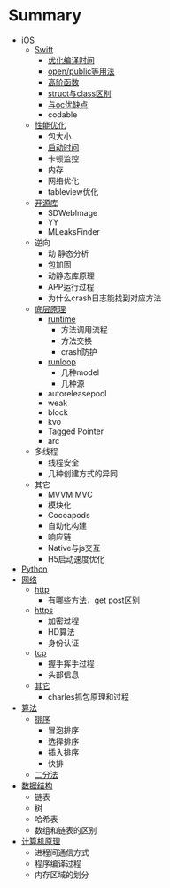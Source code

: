 # Summary

* [iOS](README.md)
  * [Swift](swift.md)
    * [优化编译时间](swift/you-hua-bian-yi-shi-jian.md)
    * [open/public等用法](swift/openpublicdeng-yong-fa.md)
    * [高阶函数](swift/gao-jie-han-shu.md)
    * [struct与class区别](swift/structyu-class-qu-bie.md)
    * [与oc优缺点](swift/yu-oc-you-que-dian.md)
    * codable
  * [性能优化](xing-neng-you-hua.md)
    * [包大小](xing-neng-you-hua/bao-da-xiao.md)
    * [启动时间](xing-neng-you-hua/qi-dong-shi-jian.md)
    * 卡顿监控
    * 内存
    * 网络优化
    * tableview优化
  * [开源库](kai-yuan-ku.md)
    * SDWebImage
    * YY
    * MLeaksFinder
  * 逆向
    * 动 静态分析
    * 包加固
    * 动静态库原理
    * APP运行过程
    * 为什么crash日志能找到对应方法
  * [底层原理](di-ceng-yuan-li.md)
    * [runtime](di-ceng-yuan-li/runtime.md)
      * 方法调用流程
      * 方法交换
      * crash防护
    * [runloop](di-ceng-yuan-li/runloop.md)
      * 几种model
      * 几种源
    * autoreleasepool
    * weak
    * block
    * kvo
    * Tagged Pointer
    * arc
  * 多线程
    * 线程安全
    * 几种创建方式的异同
  * 其它
    * MVVM MVC
    * 模块化
    * Cocoapods
    * 自动化构建
    * 响应链
    * Native与js交互
    * H5启动速度优化
* [Python](python.md)
* [网络](wang-luo.md)
  * [http](wang-luo/http.md)
    * 有哪些方法，get post区别
  * [https](wang-luo/https.md)
    * 加密过程
    * HD算法
    * 身份认证
  * [tcp](wang-luo/tcp.md)
    * 握手挥手过程
    * 头部信息
  * [其它](wang-luo/qi-ta.md)
    * charles抓包原理和过程
* [算法](suan-fa.md)
  * [排序](suan-fa/pai-xu.md)
    * 冒泡排序
    * 选择排序
    * 插入排序
    * 快排
  * [二分法](suan-fa/er-fen-fa.md)
* [数据结构](shu-ju-jie-gou.md)
  * 链表
  * 树
  * 哈希表
  * 数组和链表的区别
* [计算机原理](ji-suan-ji-yuan-li.md)
  * 进程间通信方式
  * 程序编译过程
  * 内存区域的划分

